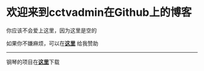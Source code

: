 # 欢迎来到cctvadmin在Github上的博客

你应该不会爱上这里，因为这里是空的

如果你不嫌麻烦，可以在[**这里**](weixin.png) 给我赞助


-----------------------------------------------------


钢琴的项目在[**这里**](http://github.com/cctvadmin/PianoCopy)下载
